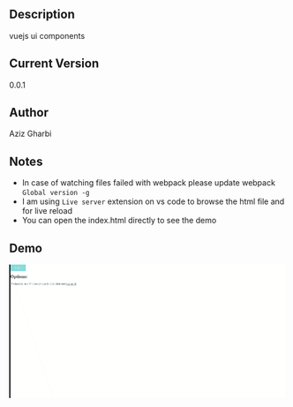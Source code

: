 ## Description

vuejs ui components

## Current Version

0.0.1

## Author

Aziz Gharbi


## Notes

- In case of watching files failed with webpack please update webpack `Global version -g`
- I am using `Live server` extension on vs code to browse the html file and for live reload
- You can open the index.html directly to see the demo

## Demo

![Demo](demo/demo.gif)
